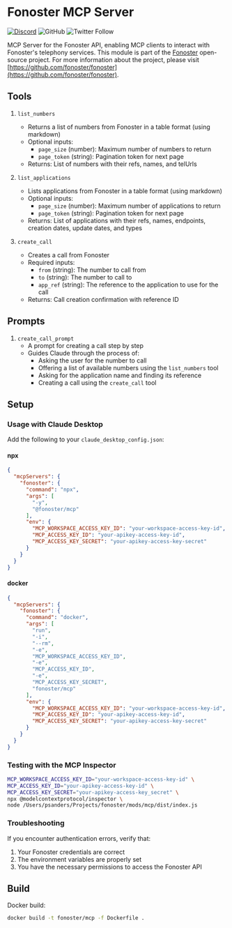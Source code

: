 # Fonoster MCP Server

[![Discord](https://img.shields.io/discord/1016419835455996076?color=5865F2&label=Discord&logo=discord&logoColor=white)](https://discord.gg/4QWgSz4hTC) ![GitHub](https://img.shields.io/github/license/fonoster/fonoster?color=%2347b96d) ![Twitter Follow](https://img.shields.io/twitter/follow/fonoster?style=social)

MCP Server for the Fonoster API, enabling MCP clients to interact with Fonoster's telephony services. This module is part of the [Fonoster](https://fonoster.com) open-source project. For more information about the project, please visit [https://github.com/fonoster/fonoster](https://github.com/fonoster/fonoster).

## Tools

1. `list_numbers`
   - Returns a list of numbers from Fonoster in a table format (using markdown)
   - Optional inputs:
     - `page_size` (number): Maximum number of numbers to return
     - `page_token` (string): Pagination token for next page
   - Returns: List of numbers with their refs, names, and telUrls

2. `list_applications`
   - Lists applications from Fonoster in a table format (using markdown)
   - Optional inputs:
     - `page_size` (number): Maximum number of applications to return
     - `page_token` (string): Pagination token for next page
   - Returns: List of applications with their refs, names, endpoints, creation dates, update dates, and types

3. `create_call`
   - Creates a call from Fonoster
   - Required inputs:
     - `from` (string): The number to call from
     - `to` (string): The number to call to
     - `app_ref` (string): The reference to the application to use for the call
   - Returns: Call creation confirmation with reference ID

## Prompts

1. `create_call_prompt`
   - A prompt for creating a call step by step
   - Guides Claude through the process of:
     - Asking the user for the number to call
     - Offering a list of available numbers using the `list_numbers` tool
     - Asking for the application name and finding its reference
     - Creating a call using the `create_call` tool

## Setup

### Usage with Claude Desktop

Add the following to your `claude_desktop_config.json`:

#### npx

```json
{
  "mcpServers": {
    "fonoster": {
      "command": "npx",
      "args": [
        "-y",
        "@fonoster/mcp"
      ],
      "env": {
        "MCP_WORKSPACE_ACCESS_KEY_ID": "your-workspace-access-key-id",
        "MCP_ACCESS_KEY_ID": "your-apikey-access-key-id",
        "MCP_ACCESS_KEY_SECRET": "your-apikey-access-key-secret"
      }
    }
  }
}
```

#### docker

```json
{
  "mcpServers": {
    "fonoster": {
      "command": "docker",
      "args": [
        "run",
        "-i",
        "--rm",
        "-e",
        "MCP_WORKSPACE_ACCESS_KEY_ID",
        "-e",
        "MCP_ACCESS_KEY_ID",
        "-e",
        "MCP_ACCESS_KEY_SECRET",
        "fonoster/mcp"
      ],
      "env": {
        "MCP_WORKSPACE_ACCESS_KEY_ID": "your-workspace-access-key-id",
        "MCP_ACCESS_KEY_ID": "your-apikey-access-key-id",
        "MCP_ACCESS_KEY_SECRET": "your-apikey-access-key-secret"
      }
    }
  }
}
```

### Testing with the MCP Inspector

```bash
MCP_WORKSPACE_ACCESS_KEY_ID="your-workspace-access-key-id" \
MCP_ACCESS_KEY_ID="your-apikey-access-key-id" \
MCP_ACCESS_KEY_SECRET="your-apikey-access-key_secret" \
npx @modelcontextprotocol/inspector \
node /Users/psanders/Projects/fonoster/mods/mcp/dist/index.js
```

### Troubleshooting

If you encounter authentication errors, verify that:
1. Your Fonoster credentials are correct
2. The environment variables are properly set
3. You have the necessary permissions to access the Fonoster API

## Build

Docker build:

```bash
docker build -t fonoster/mcp -f Dockerfile .
```
